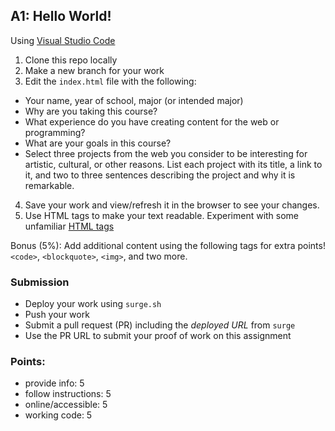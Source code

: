 ## A1: Hello World!

Using [Visual Studio Code](https://code.visualstudio.com)

1. Clone this repo locally
2. Make a new branch for your work
3. Edit the `index.html` file with the following:
  - Your name, year of school, major (or intended major)
  - Why are you taking this course? 
  - What experience do you have creating content for the web or programming?
  - What are your goals in this course?
  - Select three projects from the web you consider to be interesting for artistic, cultural, or other reasons. List each project with its title, a link to it, and two to three sentences describing the project and why it is remarkable.
4. Save your work and view/refresh it in the browser to see your changes. 
5. Use HTML tags to make your text readable. Experiment with some unfamiliar [HTML tags](https://www.w3schools.com/tags/ref_byfunc.asp)

Bonus (5%): Add additional content using the following tags for extra points! `<code>`, `<blockquote>`, `<img>`, and two more.

### Submission
- Deploy your work using `surge.sh`
- Push your work
- Submit a pull request (PR) including the *deployed URL* from `surge`
- Use the PR URL to submit your proof of work on this assignment

### Points: 
- provide info: 5
- follow instructions: 5
- online/accessible: 5
- working code: 5


